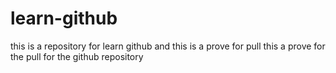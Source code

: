 # learn-github
this is a repository for learn github and this is a prove for pull
this a prove for the pull for the github repository
